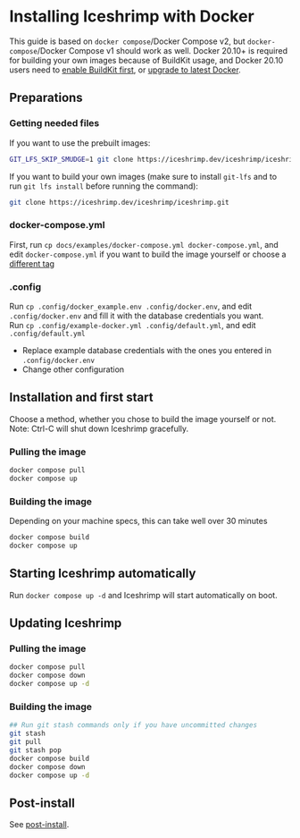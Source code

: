 # Installing Iceshrimp with Docker

This guide is based on `docker compose`/Docker Compose v2, but `docker-compose`/Docker Compose v1 should work as well. Docker 20.10+ is required for building your own images because of BuildKit usage, and Docker 20.10 users need to [enable BuildKit first](https://docs.docker.com/build/buildkit/#getting-started), or [upgrade to latest Docker](https://docs.docker.com/engine/install/#server).

## Preparations

### Getting needed files

If you want to use the prebuilt images:
```sh
GIT_LFS_SKIP_SMUDGE=1 git clone https://iceshrimp.dev/iceshrimp/iceshrimp.git --depth=1
```

If you want to build your own images (make sure to install `git-lfs` and to run `git lfs install` before running the command):
```sh
git clone https://iceshrimp.dev/iceshrimp/iceshrimp.git
```

### docker-compose.yml

First, run `cp docs/examples/docker-compose.yml docker-compose.yml`, and edit `docker-compose.yml` if you want to build the image yourself or choose a [different tag](https://iceshrimp.dev/iceshrimp/-/packages/container/iceshrimp/versions)

### .config

Run `cp .config/docker_example.env .config/docker.env`, and edit `.config/docker.env` and fill it with the database credentials you want.  
Run `cp .config/example-docker.yml .config/default.yml`, and edit `.config/default.yml` 
- Replace example database credentials with the ones you entered in `.config/docker.env`
- Change other configuration

## Installation and first start

Choose a method, whether you chose to build the image yourself or not.  
Note: Ctrl-C will shut down Iceshrimp gracefully.

### Pulling the image

```sh
docker compose pull
docker compose up
```

### Building the image

Depending on your machine specs, this can take well over 30 minutes

```sh
docker compose build
docker compose up
```

## Starting Iceshrimp automatically

Run `docker compose up -d` and Iceshrimp will start automatically on boot.

## Updating Iceshrimp

### Pulling the image

```sh
docker compose pull
docker compose down
docker compose up -d
```

### Building the image

```sh
## Run git stash commands only if you have uncommitted changes
git stash
git pull
git stash pop
docker compose build
docker compose down
docker compose up -d
```

## Post-install

See [post-install](post-install.md).
